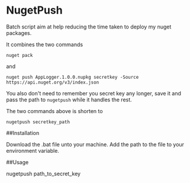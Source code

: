 # NugetPush

Batch script aim at help reducing the time taken to deploy my nuget packages. 

It combines the two commands

```
nuget pack
```
and 
```
nuget push AppLogger.1.0.0.nupkg secretkey -Source https://api.nuget.org/v3/index.json
```

You also don't need to remember you secret key any longer, save it and pass the path to ```nugetpush``` while it handles the rest.


The two commands above is shorten to 

```nugetpush secretkey_path```

##Installation

Download the .bat file unto your machine. Add the path to the file to your environment variable.


##Usage 

nugetpush path_to_secret_key



